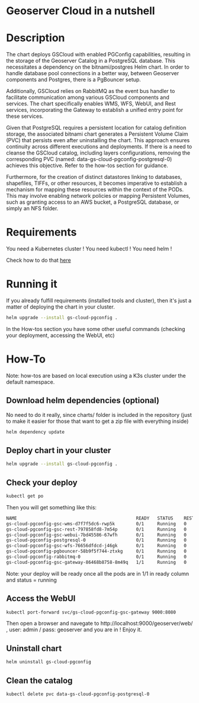 # Geoserver Cloud in a nutshell

# Description

The chart deploys GSCloud with enabled PGConfig capabilities, resulting in the storage of the Geoserver Catalog in a PostgreSQL database. This necessitates a dependency on the bitnami/postgres Helm chart.
In order to handle database pool connections in a better way, between Geoserver components and Postgres, there is a PgBouncer setup.

Additionally, GSCloud relies on RabbitMQ as the event bus handler to facilitate communication among various GSCloud components and services. The chart specifically enables WMS, WFS, WebUI, and Rest services, incorporating the Gateway to establish a unified entry point for these services.

Given that PostgreSQL requires a persistent location for catalog definition storage, the associated bitnami chart generates a Persistent Volume Claim (PVC) that persists even after uninstalling the chart. This approach ensures continuity across different executions and deployments. If there is a need to cleanse the GSCloud catalog, including layers configurations, removing the corresponding PVC (named: data-gs-cloud-pgconfig-postgresql-0) achieves this objective. Refer to the how-tos section for guidance.

Furthermore, for the creation of distinct datastores linking to databases, shapefiles, TIFFs, or other resources, it becomes imperative to establish a mechanism for mapping these resources within the context of the PODs. This may involve enabling network policies or mapping Persistent Volumes, such as granting access to an AWS bucket, a PostgreSQL database, or simply an NFS folder.

# Requirements

You need a Kubernetes cluster !
You need kubectl !
You need helm !

Check how to do that [here](https://github.com/camptocamp/helm-geoserver-cloud/blob/master/examples/README.md)

# Running it
If you already fulfill requirements (installed tools and cluster), then it's just a matter of deploying the chart in your cluster.

```bash
helm upgrade --install gs-cloud-pgconfig .
```
In the How-tos section you have some other useful commands (checking your deployment, accessing the WebUI, etc)


# How-To

Note: how-tos are based on local execution using a K3s cluster under the default namespace.


## Download helm dependencies (optional)

No need to do it really, since charts/ folder is included in the repository (just to make it easier for those that want to get a zip file with everything inside)

```bash
helm dependency update
```

## Deploy chart in your cluster

```bash
helm upgrade --install gs-cloud-pgconfig .
```

## Check your deploy

```bash
kubectl get po
```

Then you will get something like this:

```bash
NAME                                             READY   STATUS    RESTARTS   AGE
gs-cloud-pgconfig-gsc-wms-d7f7f5dc6-rwp5k        0/1     Running   0          8s
gs-cloud-pgconfig-gsc-rest-797858fd8-7m54p       0/1     Running   0          8s
gs-cloud-pgconfig-gsc-webui-7bd45586-67wfh       0/1     Running   0          8s
gs-cloud-pgconfig-postgresql-0                   0/1     Running   0          8s
gs-cloud-pgconfig-gsc-wfs-76656dfdcd-j46gk       0/1     Running   0          8s
gs-cloud-pgconfig-pgbouncer-58b9f5f744-ztxkg     0/1     Running   0          8s
gs-cloud-pgconfig-rabbitmq-0                     0/1     Running   0          8s
gs-cloud-pgconfig-gsc-gateway-86468b8758-8m49q   1/1     Running   0          8s
```

Note: your deploy will be ready once all the pods are in 1/1 in ready column and status = running

## Access the WebUI

```bash
kubectl port-forward svc/gs-cloud-pgconfig-gsc-gateway 9000:8080
```

Then open a browser and navegate to http://localhost:9000/geoserver/web/ , user: admin / pass: geoserver and you are in ! Enjoy it.


## Uninstall chart

```bash
helm uninstall gs-cloud-pgconfig
```

## Clean the catalog

```bash
kubectl delete pvc data-gs-cloud-pgconfig-postgresql-0
```

